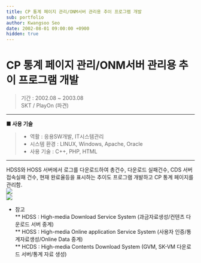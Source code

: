 ```yaml
---
title: CP 통계 페이지 관리/ONM서버 관리용 추이 프로그램 개발
sub: portfolio
author: Kwangsoo Seo
date: 2002-08-01 09:00:00 +0900
hidden: true
---
```


# CP 통계 페이지 관리/ONM서버 관리용 추이 프로그램 개발
> 기간 : 2002.08 ~ 2003.08  
> SKT / PlayOn (파견)

---

**■ 사용 기술**

>  * 역활 : 응용SW개발, IT시스템관리
>  * 시스템 환경 : LINUX, Windows, Apache, Oracle
>  * 사용 기술 : C++, PHP, HTML

---

HDSS와 HOSS 서버에서 로그를 다운로드하여 총건수, 다운로드 실패건수, CDS 서버 접속실패 건수, 현재 완료율등을 표시하는 추이도 프로그램 개발하고 CP 통계 페이지를 관리함.   
<img src="http://127.0.0.1:4000/assets/img/portfolio/HDSS_01.png">   
<img src="http://127.0.0.1:4000/assets/img/portfolio/HDSS_02.png">   

* 참고   
** HDSS : High-media Download Service System (과금자료생성/컨텐츠 다운로드 서버 중계)   
** HOSS : High-media Online application Service System (사용자 인증/통계자료생성/Online Data 중계)   
** HCDS : High-media Contents Download System (GVM, SK-VM 다운로드 서버/통계 자료 생성)   
